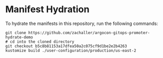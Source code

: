 # Manifest Hydration

To hydrate the manifests in this repository, run the following commands:

```shell
git clone https://github.com/zachaller/argocon-gitops-promoter-hydrate-demo
# cd into the cloned directory
git checkout b5c8b81153a17dfea50a2c075cf9d1be2e2b4263
kustomize build ./user-configuration/production/us-east-2
```
